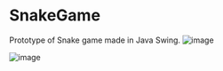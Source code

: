 # SnakeGame

Prototype of Snake game made in Java Swing.
![image](https://user-images.githubusercontent.com/117865892/208157801-3e0a9d39-134f-4a7f-84fd-e69ebe7b25a7.png)

![image](https://user-images.githubusercontent.com/117865892/208157882-53b0a9b4-af58-4d97-bd0a-bf51c37c7fad.png)

